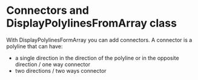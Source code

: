 # Connectors and DisplayPolylinesFromArray class


With DisplayPolylinesFormArray you can add connectors. A connector is a polyline that can have:
- a single direction in the direction of the polyline or in the opposite direction / one way connector
- two directions / two ways connector
